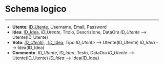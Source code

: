 # Schema logico
---
- **Utente**: <u>ID_Utente</u>, Username, Email, Password
- **Idea**: <u>ID_Idea</u>, <i>ID_Utente</i>, Titolo, Descrizione, DataOra
	<i>ID_Utente</i> --> Utente(ID_Utente)
- **Voto**: <u><i>ID_Utente</i></u>, _<u>ID_Idea</u>, Tipo
	<i>ID_Utente</i> --> Utente(ID_Utente)
	<i>ID_Idea</i> --> Idea(ID_Idea)
- **Commento**: <i>ID_Utente</i>, <i>ID_Idea</i>, Testo, DataOra
	<i>ID_Utente</i> --> Utente(ID_Utente)
	<i>ID_Idea</i> --> Idea(ID_Idea)
